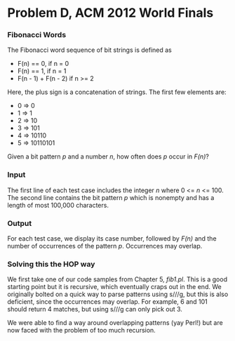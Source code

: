 # Problem D, ACM 2012 World Finals

### Fibonacci Words

The Fibonacci word sequence of bit strings is defined as

 * F(n) == 0, if n = 0
 * F(n) == 1, if n = 1
 * F(n - 1) + F(n - 2) if n >= 2

Here, the plus sign is a concatenation of strings.  The first few elements are:


 * 0 => 0
 * 1 => 1
 * 2 => 10
 * 3 => 101
 * 4 => 10110
 * 5 => 10110101 

Given a bit pattern _p_ and a number _n_, how often does _p_ occur in _F(n)_?

### Input
The first line of each test case includes the integer _n_ where 0 <= _n_ <= 100.  The second line contains the bit pattern _p_ which is nonempty and has a length of most 100,000 characters.

### Output
For each test case, we display its case number, followed by _F(n)_ and the number of occurrences of the pattern _p_.  Occurrences may overlap.

### Solving this the HOP way
We first take one of our code samples from Chapter 5, _fib1.pl_.  This is a good starting point but it is recursive, which eventually craps out in the end.  We originally bolted on a quick way to parse patterns using s///g, but this is also deficient, since the occurrences may overlap.  For example, 6 and 101 should return 4 matches, but using s///g can only pick out 3.

We were able to find a way around overlapping patterns (yay Perl!) but are now faced with the problem of too much recursion.
